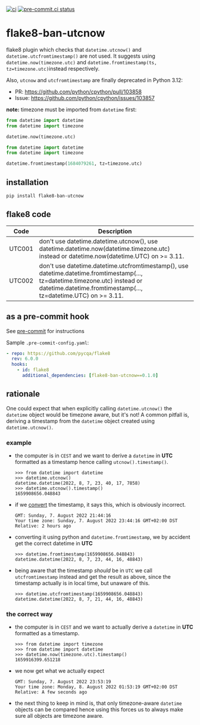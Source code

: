 [![ci](https://github.com/jkittner/flake8-ban-utcnow/workflows/ci/badge.svg)](https://github.com/jkittner/flake8-ban-utcnow/actions?query=workflow%3Aci)
[![pre-commit.ci status](https://results.pre-commit.ci/badge/github/jkittner/flake8-ban-utcnow/master.svg)](https://results.pre-commit.ci/latest/github/jkittner/flake8-ban-utcnow/master)

# flake8-ban-utcnow

flake8 plugin which checks that `datetime.utcnow()` and `datetime.utcfromtimestamp()` are not used. It suggests using `datetime.now(timezone.utc)` and `datetime.fromtimestamp(ts, tz=timezone.utc)`instead respectively.

Also, `utcnow` and `utcfromtimestamp` are finally deprecated in Python 3.12:

- PR: https://github.com/python/cpython/pull/103858
- Issue: https://github.com/python/cpython/issues/103857

**note:** timezone must be imported from `datetime` first:

```python
from datetime import datetime
from datetime import timezone

datetime.now(timezone.utc)
```

```python
from datetime import datetime
from datetime import timezone

datetime.fromtimestamp(1684079261, tz=timezone.utc)
```

## installation

```bash
pip install flake8-ban-utcnow
```

## flake8 code

| Code   | Description                                                                                                                                                                                     |
| ------ | ----------------------------------------------------------------------------------------------------------------------------------------------------------------------------------------------- |
| UTC001 | don't use datetime.datetime.utcnow(), use datetime.datetime.now(datetime.timezone.utc) instead or datetime.now(datetime.UTC) on >= 3.11.                                                        |
| UTC002 | don't use datetime.datetime.utcfromtimestamp(), use datetime.datetime.fromtimestamp(..., tz=datetime.timezone.utc) instead or datetime.datetime.fromtimestamp(..., tz=datetime.UTC) on >= 3.11. |

## as a pre-commit hook

See [pre-commit](https://pre-commit.com) for instructions

Sample `.pre-commit-config.yaml`:

```yaml
- repo: https://github.com/pycqa/flake8
  rev: 6.0.0
  hooks:
    - id: flake8
      additional_dependencies: [flake8-ban-utcnow==0.1.0]
```

## rationale

One could expect that when explicitly calling `datetime.utcnow()` the `datetime`
object would be timezone aware, but it's not! A common pitfall is, deriving a
timestamp from the `datetime` object created using `datetime.utcnow()`.

### example

- the computer is in `CEST` and we want to derive a `datetime` in **UTC**
  formatted as a timestamp hence calling `utcnow().timestamp()`.

  ```pycon
  >>> from datetime import datetime
  >>> datetime.utcnow()
  datetime.datetime(2022, 8, 7, 23, 40, 17, 7858)
  >>> datetime.utcnow().timestamp()
  1659908656.048843
  ```

- if we [convert](https://www.epochconverter.com/) the timestamp, it says this,
  which is obviously incorrect.

  ```
  GMT: Sunday, 7. August 2022 21:44:16
  Your time zone: Sunday, 7. August 2022 23:44:16 GMT+02:00 DST
  Relative: 2 hours ago
  ```

- converting it using python and `datetime.fromtimestamp`, we by accident get
  the correct datetime in **UTC**

  ```pycon
  >>> datetime.fromtimestamp(1659908656.048843)
  datetime.datetime(2022, 8, 7, 23, 44, 16, 48843)
  ```

- being aware that the timestamp _should_ be in `UTC` we call `utcfromtimestamp`
  instead and get the result as above, since the timestamp actually is in local
  time, but unaware of this.

  ```pycon
  >>> datetime.utcfromtimestamp(1659908656.048843)
  datetime.datetime(2022, 8, 7, 21, 44, 16, 48843)
  ```

### the correct way

- the computer is in `CEST` and we want to actually derive a `datetime` in **UTC**
  formatted as a timestamp.

  ```pycon
  >>> from datetime import timezone
  >>> from datetime import datetime
  >>> datetime.now(timezone.utc).timestamp()
  1659916399.651218
  ```

- we now get what we actually expect

  ```
  GMT: Sunday, 7. August 2022 23:53:19
  Your time zone: Monday, 8. August 2022 01:53:19 GMT+02:00 DST
  Relative: A few seconds ago
  ```

- the next thing to keep in mind is, that only timezone-aware `datetime` objects
  can be compared hence using this forces us to always make sure all objects are
  timezone aware.
